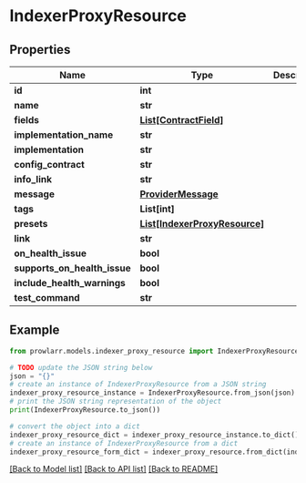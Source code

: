 # IndexerProxyResource


## Properties

Name | Type | Description | Notes
------------ | ------------- | ------------- | -------------
**id** | **int** |  | [optional] 
**name** | **str** |  | [optional] 
**fields** | [**List[ContractField]**](ContractField.md) |  | [optional] 
**implementation_name** | **str** |  | [optional] 
**implementation** | **str** |  | [optional] 
**config_contract** | **str** |  | [optional] 
**info_link** | **str** |  | [optional] 
**message** | [**ProviderMessage**](ProviderMessage.md) |  | [optional] 
**tags** | **List[int]** |  | [optional] 
**presets** | [**List[IndexerProxyResource]**](IndexerProxyResource.md) |  | [optional] 
**link** | **str** |  | [optional] 
**on_health_issue** | **bool** |  | [optional] 
**supports_on_health_issue** | **bool** |  | [optional] 
**include_health_warnings** | **bool** |  | [optional] 
**test_command** | **str** |  | [optional] 

## Example

```python
from prowlarr.models.indexer_proxy_resource import IndexerProxyResource

# TODO update the JSON string below
json = "{}"
# create an instance of IndexerProxyResource from a JSON string
indexer_proxy_resource_instance = IndexerProxyResource.from_json(json)
# print the JSON string representation of the object
print(IndexerProxyResource.to_json())

# convert the object into a dict
indexer_proxy_resource_dict = indexer_proxy_resource_instance.to_dict()
# create an instance of IndexerProxyResource from a dict
indexer_proxy_resource_form_dict = indexer_proxy_resource.from_dict(indexer_proxy_resource_dict)
```
[[Back to Model list]](../README.md#documentation-for-models) [[Back to API list]](../README.md#documentation-for-api-endpoints) [[Back to README]](../README.md)



